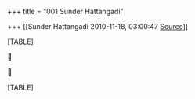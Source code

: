 +++
title = "001 Sunder Hattangadi"

+++
[[Sunder Hattangadi	2010-11-18, 03:00:47 [Source](https://groups.google.com/g/samskrita/c/JJv6aUAgptU)]]



[TABLE]





[TABLE]

